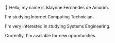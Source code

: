 👋 Hello, my name is Islaynne Fernandes de Amorim.
  
I'm studying Internet Computing Technician.

I'm very interested in studying Systems Engineering.

Currently, I'm available for new opportunities.

<!---
IslaynneFernandess/IslaynneFernandess is a ✨ special ✨ repository because its `README.md` (this file) appears on your GitHub profile.
You can click the Preview link to take a look at your changes.
--->
